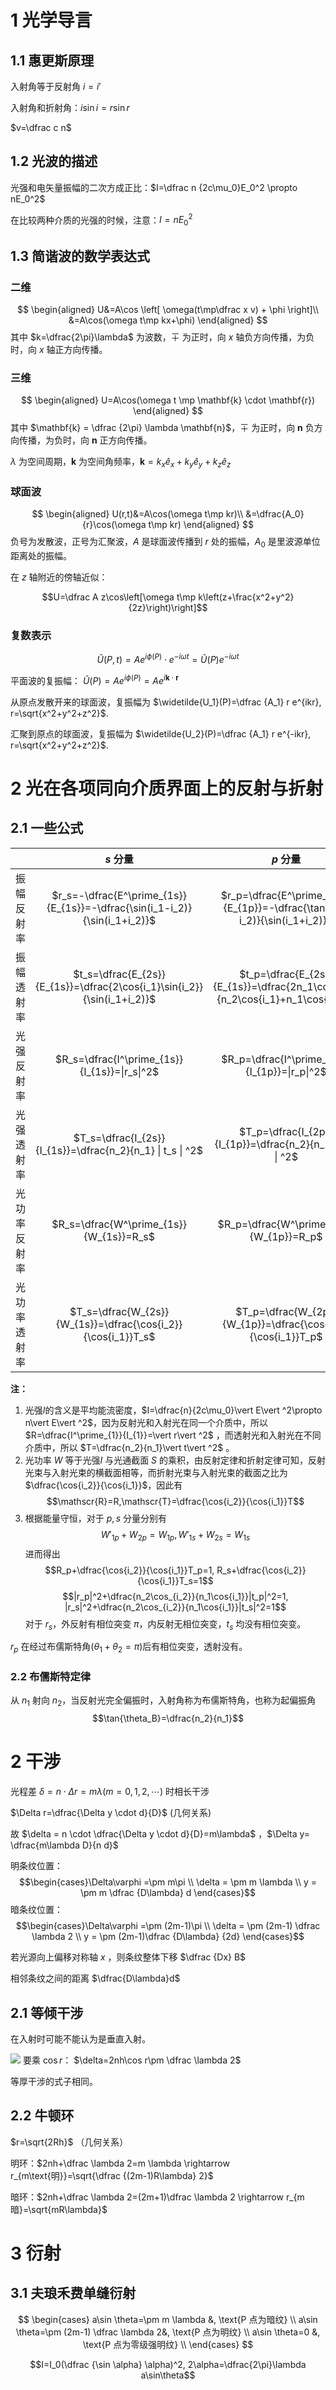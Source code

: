 # 1 光学导言

## 1.1 惠更斯原理

入射角等于反射角 $i=i'$

入射角和折射角：$i\sin i=r \sin r$

$v=\dfrac c n$

## 1.2 光波的描述

光强和电矢量振幅的二次方成正比：$I=\dfrac n {2c\mu_0}E_0^2 \propto nE_0^2$

在比较两种介质的光强的时候，注意：$I=nE_0^2$

## 1.3 简谐波的数学表达式

### 二维

$$
\begin{aligned}
U&=A\cos \left[ \omega(t\mp\dfrac x v) + \phi \right]\\
&=A\cos(\omega t\mp kx+\phi)
\end{aligned}
$$
其中 $k=\dfrac{2\pi}\lambda$ 为波数，$\mp$ 为正时，向 $x$ 轴负方向传播，为负时，向 $x$ 轴正方向传播。

### 三维

$$
\begin{aligned}
U=A\cos(\omega t \mp \mathbf{k} \cdot \mathbf{r})
\end{aligned}
$$
其中  $\mathbf{k} = \dfrac {2\pi} \lambda \mathbf{n}$，$\mp$ 为正时，向 $\mathbf{n}$ 负方向传播，为负时，向 $\mathbf{n}$ 正方向传播。

$\lambda$ 为空间周期，$\mathbf{k}$ 为空间角频率，$\mathbf{k}=k_x\hat{e}_x+k_y\hat{e}_y+k_z\hat{e}_z$

### 球面波

$$
\begin{aligned}
U(r,t)&=A\cos(\omega t\mp kr)\\
&=\dfrac{A_0}{r}\cos(\omega t\mp kr)
\end{aligned}
$$
负号为发散波，正号为汇聚波，$A$ 是球面波传播到 $r$ 处的振幅，$A_0$ 是里波源单位距离处的振幅。

在 $z$ 轴附近的傍轴近似：

$$U=\dfrac A z\cos\left[\omega t\mp k\left(z+\frac{x^2+y^2}{2z}\right)\right]$$

### 复数表示

$$\widetilde{U}(P,t)=Ae^{i\phi(P)} \cdot e^{-i\omega t} = \widetilde{U}(P)e^{-i\omega t}$$

平面波的复振幅： $\widetilde{U}(P)=Ae^{i\phi(P)}=Ae^{i\mathbf{k}\cdot\mathbf{r}}$

从原点发散开来的球面波，复振幅为 $\widetilde{U_1}(P)=\dfrac {A_1} r e^{ikr}, r=\sqrt{x^2+y^2+z^2}$.

汇聚到原点的球面波，复振幅为 $\widetilde{U_2}(P)=\dfrac {A_1} r e^{-ikr}, r=\sqrt{x^2+y^2+z^2}$.


# 2 光在各项同向介质界面上的反射与折射

## 2.1 一些公式

|              |                                                                  $s$ 分量                                                                  |                                   $p$ 分量                                    |
| ------------ |:------------------------------------------------------------------------------------------------------------------------------------------:|:-----------------------------------------------------------------------------:|
| 振幅反射率   |                                    $r_s=-\dfrac{E^\prime_{1s}}{E_{1s}}=-\dfrac{\sin(i_1-i_2)}{\sin(i_1+i_2)}$                                     |      $r_p=\dfrac{E^\prime_{1p}}{E_{1p}}=-\dfrac{\tan(i_1-i_2)}{\sin(i_1+i_2)}$      |
| 振幅透射率   |                                  $t_s=\dfrac{E_{2s}}{E_{1s}}=\dfrac{2\cos{i_1}\sin{i_2}}{\sin(i_1+i_2)}$                                   | $t_p=\dfrac{E_{2s}}{E_{1s}}=\dfrac{2n_1\cos{i_1}}{n_2\cos{i_1}+n_1\cos{i_2}}$ | 
| 光强反射率   |                                                  $R_s=\dfrac{I^\prime_{1s}}{I_{1s}}=\|r_s\|^2$                                                   |                    $R_p=\dfrac{I^\prime_{1p}}{I_{1p}}=\|r_p\|^2$                    |
| 光强透射率   | $T_s=\dfrac{I_{2s}}{I_{1s}}=\dfrac{n_2}{n_1}              \|                                  t_s                                   \| ^2$ |          $T_p=\dfrac{I_{2p}}{I_{1p}}=\dfrac{n_2}{n_1} \| t_p \| ^2$           |
| 光功率反射率 |                                                $R_s=\dfrac{W^\prime_{1s}}{W_{1s}}=R_s$                                                 |                  $R_p=\dfrac{W^\prime_{1p}}{W_{1p}}=R_p$                  |
| 光功率透射率 |                                   $T_s=\dfrac{W_{2s}}{W_{1s}}=\dfrac{\cos{i_2}}{\cos{i_1}}T_s$                                   |    $T_p=\dfrac{W_{2p}}{W_{1p}}=\dfrac{\cos{i_2}}{\cos{i_1}}T_p$     |


**注：**
1. 光强$I$的含义是平均能流密度，$I=\dfrac{n}{2c\mu_0}\vert E\vert ^2\propto n\vert E\vert ^2$，因为反射光和入射光在同一个介质中，所以 $R=\dfrac{I^\prime_{1}}{I_{1}}=\vert r\vert ^2$ ，而透射光和入射光在不同介质中，所以 $T=\dfrac{n_2}{n_1}\vert t\vert ^2$ 。
2. 光功率 $W$ 等于光强$I$ 与光通截面 $S$ 的乘积，由反射定律和折射定律可知，反射光束与入射光束的横截面相等，而折射光束与入射光束的截面之比为 $\dfrac{\cos{i_2}}{\cos{i_1}}$，因此有 $$\mathscr{R}=R,\mathscr{T}=\dfrac{\cos{i_2}}{\cos{i_1}}T$$
3. 根据能量守恒，对于 $p, s$ 分量分别有$$W'_{1p}+W_{2p}=W_{1p}, {W'_{1s}+W_{2s}=W_{1s}}$$ 进而得出$$R_p+\dfrac{\cos{i_2}}{\cos{i_1}}T_p=1, R_s+\dfrac{\cos{i_2}}{\cos{i_1}}T_s=1$$ $$|r_p|^2+\dfrac{n_2\cos_{i_2}}{n_1\cos{i_1}}|t_p|^2=1, |r_s|^2+\dfrac{n_2\cos_{i_2}}{n_1\cos{i_1}}|t_s|^2=1$$
对于 $r_s$，外反射有相位突变 $\pi$，内反射无相位突变，$t_s$ 均没有相位突变。

$r_p$ 在经过布儒斯特角($\theta_1+\theta_2=\pi$)后有相位突变，透射没有。

### 2.2 布儒斯特定律

从 $n_1$ 射向 $n_2$，当反射光完全偏振时，入射角称为布儒斯特角，也称为起偏振角$$\tan{\theta_B}=\dfrac{n_2}{n_1}$$


# 2 干涉

光程差 $\delta=n \cdot \Delta r = m \lambda (m=0,1,2,\cdots)$ 时相长干涉

$\Delta r=\dfrac{\Delta y \cdot d}{D}$ (几何关系)

故 $\delta = n \cdot \dfrac{\Delta y \cdot d}{D}=m\lambda$ ，$\Delta y= \dfrac{m\lambda D}{n d}$ 



明条纹位置： $$\begin{cases}\Delta\varphi =\pm m\pi \\ \delta = \pm m \lambda \\ y = \pm m \dfrac {D\lambda} d \end{cases}$$
暗条纹位置：$$\begin{cases}\Delta\varphi =\pm (2m-1)\pi \\ \delta = \pm (2m-1) \dfrac \lambda 2 \\ y = \pm (2m-1)\dfrac {D\lambda} {2d} \end{cases}$$

若光源向上偏移对称轴 $x$ ，则条纹整体下移 $\dfrac {Dx} B$


相邻条纹之间的距离 $\dfrac{D\lambda}d$

## 2.1 等倾干涉

在入射时可能不能认为是垂直入射。

![](files/Pasted%20image%2020240107092608.png)
要乘 $\cos r$： $\delta=2nh\cos r\pm \dfrac \lambda 2$

等厚干涉的式子相同。
## 2.2 牛顿环

$r=\sqrt{2Rh}$ （几何关系）

明环：$2nh+\dfrac \lambda 2=m \lambda \rightarrow r_{m\text{明}}=\sqrt{\dfrac {(2m-1)R\lambda} 2}$

暗环：$2nh+\dfrac \lambda 2=(2m+1)\dfrac \lambda 2 \rightarrow r_{m暗}=\sqrt{mR\lambda}$

# 3 衍射

## 3.1 夫琅禾费单缝衍射

$$
\begin{cases}
a\sin \theta=\pm m \lambda &, \text{P 点为暗纹} \\
a\sin \theta=\pm (2m-1) \dfrac \lambda 2&, \text{P 点为明纹} \\
a\sin \theta=0 &, \text{P 点为零级强明纹} \\
\end{cases}
$$

$$I=I_0(\dfrac {\sin \alpha} \alpha)^2, 2\alpha=\dfrac{2\pi}\lambda a\sin\theta$$
